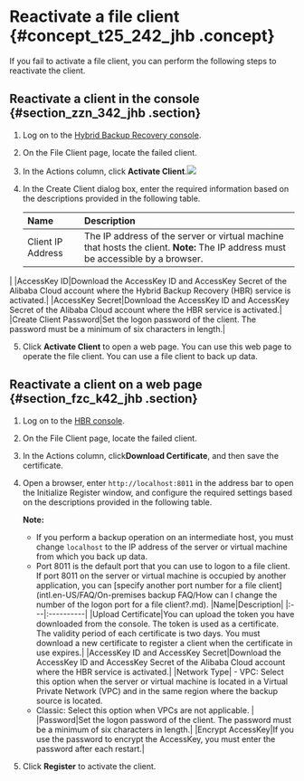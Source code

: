 # Reactivate a file client {#concept_t25_242_jhb .concept}

If you fail to activate a file client, you can perform the following steps to reactivate the client.

## Reactivate a client in the console {#section_zzn_342_jhb .section}

1.  Log on to the [Hybrid Backup Recovery console](https://hbr.console.aliyun.com).
2.  On the File Client page, locate the failed client.
3.  In the Actions column, click **Activate Client**.![](images/43535_en-US.png)
4.  In the Create Client dialog box, enter the required information based on the descriptions provided in the following table.

    |Name|Description|
    |:---|:----------|
    |Client IP Address|The IP address of the server or virtual machine that hosts the client. **Note:** The IP address must be accessible by a browser.

 |
    |AccessKey ID|Download the AccessKey ID and AccessKey Secret of the Alibaba Cloud account where the Hybrid Backup Recovery \(HBR\) service is activated.|
    |AccessKey Secret|Download the AccessKey ID and AccessKey Secret of the Alibaba Cloud account where the HBR service is activated.|
    |Create Client Password|Set the logon password of the client. The password must be a minimum of six characters in length.|

5.  Click **Activate Client** to open a web page. You can use this web page to operate the file client. You can use a file client to back up data.

## Reactivate a client on a web page {#section_fzc_k42_jhb .section}

1.  Log on to the [HBR console](https://hbr.console.aliyun.com).
2.  On the File Client page, locate the failed client.
3.  In the Actions column, click**Download Certificate**, and then save the certificate.
4.  Open a browser, enter `http://localhost:8011` in the address bar to open the Initialize Register window, and configure the required settings based on the descriptions provided in the following table.

    **Note:** 

    -   If you perform a backup operation on an intermediate host, you must change `localhost` to the IP address of the server or virtual machine from which you back up data.
    -   Port 8011 is the default port that you can use to logon to a file client. If port 8011 on the server or virtual machine is occupied by another application, you can [specify another port number for a file client](intl.en-US/FAQ/On-premises backup FAQ/How can I change the number of the logon port for a file client?.md).
    |Name|Description|
    |:---|:----------|
    |Upload Certificate|You can upload the token you have downloaded from the console. The token is used as a certificate. The validity period of each certificate is two days. You must download a new certificate to register a client when the certificate in use expires.|
    |AccessKey ID and AccessKey Secret|Download the AccessKey ID and AccessKey Secret of the Alibaba Cloud account where the HBR service is activated.|
    |Network Type|     -   VPC: Select this option when the server or virtual machine is located in a Virtual Private Network \(VPC\) and in the same region where the backup source is located.
    -   Classic: Select this option when VPCs are not applicable.
 |
    |Password|Set the logon password of the client. The password must be a minimum of six characters in length.|
    |Encrypt AccessKey|If you use the password to encrypt the AccessKey, you must enter the password after each restart.|

5.  Click **Register** to activate the client.

